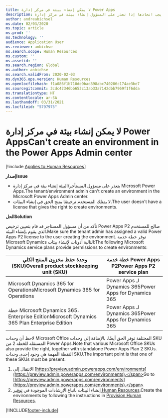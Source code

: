 ```yaml
---
title: لا يمكن إنشاء بيئة في مركز إدارة Power Apps
description: يشرح هذا المقال الخطوات التي يجب اتخاذها إذا تعذر على المسؤول إنشاء بيئة في مركز إدارة Microsoft Power Apps.
author: andreabichsel
ms.date: 02/03/2020
ms.topic: article
ms.prod: ''
ms.technology: ''
audience: Application User
ms.reviewer: anbichse
ms.search.scope: Human Resources
ms.custom: ''
ms.assetid: ''
ms.search.region: Global
ms.author: anbichse
ms.search.validFrom: 2020-02-03
ms.dyn365.ops.version: Human Resources
ms.openlocfilehash: f1a086f1b710de9bad898abc740286c174ae3be7
ms.sourcegitcommit: 3cdc42346bb653c13ab33a7142dbb7969f1f6dda
ms.translationtype: HT
ms.contentlocale: ar-SA
ms.lasthandoff: 03/31/2021
ms.locfileid: "5797975"
---
```

# <a name="cant-create-an-environment-in-the-power-apps-admin-center"></a><span data-ttu-id="13033-103">لا يمكن إنشاء بيئة في مركز إدارة Power Apps</span><span class="sxs-lookup"><span data-stu-id="13033-103">Can't create an environment in the Power Apps Admin center</span></span>

[!include [Applies to Human Resources](../includes/applies-to-hr.md)]

<span data-ttu-id="13033-104">**إصدار**</span><span class="sxs-lookup"><span data-stu-id="13033-104">**Issue**</span></span>

- <span data-ttu-id="13033-105">يتعذر على مسؤول المستأجر/البيئة إنشاء بيئة في مركز إدارة Microsoft Power Apps.</span><span class="sxs-lookup"><span data-stu-id="13033-105">The tenant/environment admin can't create an environment in the Microsoft Power Apps Admin center.</span></span>
- <span data-ttu-id="13033-106">لا يمتلك المستخدم ترخيصًا يمنح الحق في إنشاء البيئات.</span><span class="sxs-lookup"><span data-stu-id="13033-106">The user doesn't have a license that gives the right to create environments.</span></span>

<span data-ttu-id="13033-107">**الحل**</span><span class="sxs-lookup"><span data-stu-id="13033-107">**Solution**</span></span>

<span data-ttu-id="13033-108">تأكد من أن مسؤول المستاجر قد قام بتعيين ترخيص Power Apps P2 صالح للمستخدم الذي يقوم بإنشاء البيئة.</span><span class="sxs-lookup"><span data-stu-id="13033-108">Make sure the tenant admin has assigned a valid Power Apps P2 license to the user creating the environment.</span></span> <span data-ttu-id="13033-109">توفر خطة خدمة Microsoft Dynamics التالية أذونات لإنشاء بيئات:</span><span class="sxs-lookup"><span data-stu-id="13033-109">The following Microsoft Dynamics service plans provide permissions to create environments:</span></span>

| <span data-ttu-id="13033-110">وحدة حفظ مخزون المنتج الكلي (SKU)</span><span class="sxs-lookup"><span data-stu-id="13033-110">Overall product stockkeeping unit (SKU)</span></span>       | <span data-ttu-id="13033-111">خطة خدمة Power Apps P2</span><span class="sxs-lookup"><span data-stu-id="13033-111">Power Apps P2 service plan</span></span>  |
|------------------------------------------------|----------------------------|
| <span data-ttu-id="13033-112">Microsoft Dynamics 365 for Operations</span><span class="sxs-lookup"><span data-stu-id="13033-112">Microsoft Dynamics 365 for Operations</span></span>          | <span data-ttu-id="13033-113">Power Apps لـ Dynamics 365</span><span class="sxs-lookup"><span data-stu-id="13033-113">Power Apps for Dynamics 365</span></span> |
| <span data-ttu-id="13033-114">خطة Microsoft Dynamics 365، Enterprise Edition</span><span class="sxs-lookup"><span data-stu-id="13033-114">Microsoft Dynamics 365 Plan Enterprise Edition</span></span> | <span data-ttu-id="13033-115">Power Apps لـ Dynamics 365</span><span class="sxs-lookup"><span data-stu-id="13033-115">Power Apps for Dynamics 365</span></span> |

<span data-ttu-id="13033-116">لاحظ أن وحدات Microsoft Office المختلفة توفر الحق أيضًا، بالإضافة إلى وحدات SKU المستقلة للخطة 2 من Power Apps.</span><span class="sxs-lookup"><span data-stu-id="13033-116">Note that various Microsoft Office SKUs also provide the right, together with standalone Power Apps Plan 2 SKUs.</span></span> <span data-ttu-id="13033-117">النقطة المهمة هي وجود إحدى وحدات SKU.</span><span class="sxs-lookup"><span data-stu-id="13033-117">The important point is that one of these SKUs must be present.</span></span>

1. <span data-ttu-id="13033-118">الانتقال إلى [https://preview.admin.powerapps.com/environments](https://preview.admin.powerapps.com/environments).</span><span class="sxs-lookup"><span data-stu-id="13033-118">Go to [https://preview.admin.powerapps.com/environments](https://preview.admin.powerapps.com/environments).</span></span>
2. <span data-ttu-id="13033-119">إنشاء البيئات باتباع الإرشادات الموجودة في [توفير Human Resources](https://docs.microsoft.com/dynamics365/unified-operations/talent/provisioning-talent).</span><span class="sxs-lookup"><span data-stu-id="13033-119">Create the environments by following the instructions in [Provision Human Resources](https://docs.microsoft.com/dynamics365/unified-operations/talent/provisioning-talent).</span></span>


[!INCLUDE[footer-include](../includes/footer-banner.md)]